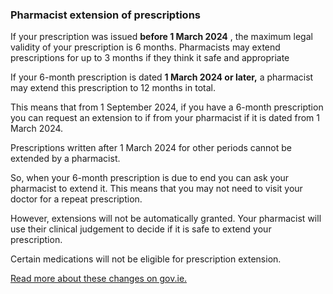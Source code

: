 ###  Pharmacist extension of prescriptions

If your prescription was issued **before 1 March 2024** , the maximum legal
validity of your prescription is 6 months. Pharmacists may extend
prescriptions for up to 3 months if they think it safe and appropriate

If your 6-month prescription is dated **1 March 2024 or later,** a pharmacist
may extend this prescription to 12 months in total.

This means that from 1 September 2024, if you have a 6-month prescription you
can request an extension to if from your pharmacist if it is dated from 1
March 2024.

Prescriptions written after 1 March 2024 for other periods cannot be extended
by a pharmacist.

So, when your 6-month prescription is due to end you can ask your pharmacist
to extend it. This means that you may not need to visit your doctor for a
repeat prescription.

However, extensions will not be automatically granted. Your pharmacist will
use their clinical judgement to decide if it is safe to extend your
prescription.

Certain medications will not be eligible for prescription extension.

[ Read more about these changes on gov.ie.
](https://www.gov.ie/en/campaigns/87eb1-pharmacy-services/)

